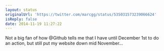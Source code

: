 ```yaml
---
layout: status
originalUrl: 'https://twitter.com/marcgg/status/535031573239066624'
isReply: false
date: 2014-11-19 11:27:22
---
```


Not a big fan of how @Github tells me that I have until December 1st to do an action, but still put my website down mid November…
